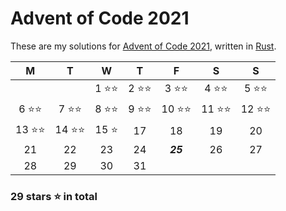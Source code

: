 # Advent of Code 2021

These are my solutions for [Advent of Code 2021](https://adventofcode.com/2021), written in [Rust](https://rust-lang.org).

| M | T | W | T | F | S | S |
|:-:|:-:|:-:|:-:|:-:|:-:|:-:|
|||1 ⭐⭐|2 ⭐⭐|3 ⭐⭐|4 ⭐⭐|5 ⭐⭐|
|6 ⭐⭐|7 ⭐⭐|8 ⭐⭐|9 ⭐⭐|10 ⭐⭐|11 ⭐⭐|12 ⭐⭐|
|13 ⭐⭐|14 ⭐⭐|15 ⭐|17 |18 |19 |20 |
|21 |22 |23 |24 |***25*** |26 |27 |
|28 |29 |30 |31 |||

### 29 stars ⭐ in total
